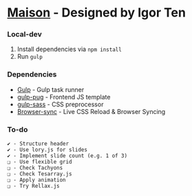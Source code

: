 # [Maison](https://dribbble.com/shots/3547714-MAISON-FREE-Minimalist-eCommerce-PSD-Template) - Designed by Igor Ten

### Local-dev
1. Install dependencies via `npm install` 
2. Run `gulp`

### Dependencies
* [Gulp](https://github.com/gulpjs/gulp) - Gulp task runner
* [gulp-pug](https://www.npmjs.com/package/gulp-pug) - Frontend JS template
* [gulp-sass](https://www.npmjs.com/package/gulp-sass) - CSS preprocessor
* [Browser-sync](https://www.npmjs.com/package/browser-sync) - Live CSS Reload & Browser Syncing

### To-do
    ✔ - Structure header
    ✔ - Use lory.js for slides
    ✔ - Implement slide count (e.g. 1 of 3)
    ❑ - Use flexible grid
    ❑ - Check Tachyons
    ❑ - Check Tesarray.js
    ❑ - Apply animation
    ❑ - Try Rellax.js